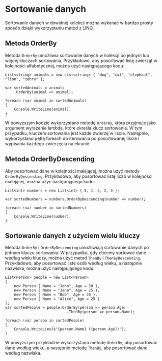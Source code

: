 # Sortowanie danych

Sortowanie danych w dowolnej kolekcji można wykonać w bardzo prosty sposób dzięki wykorzystaniu metod z LINQ.

## Metoda OrderBy

Metoda `OrderBy` umożliwia sortowanie danych w kolekcji po jednym lub więcej kluczach sortowania. Przykładowo, aby posortować listę zwierząt w kolejności alfabetycznej, można użyć następującego kodu:

```
List<string> animals = new List<string> { "dog", "cat", "elephant", "lion", "zebra" };

var sortedAnimals = animals
    .OrderBy(animal => animal);

foreach (var animal in sortedAnimals)
{
    Console.WriteLine(animal);
}
```

W powyższym kodzie wykorzystano metodę `OrderBy`, która przyjmuje jako argument wyrażenie lambda, które określa klucz sortowania. W tym przypadku, kluczem sortowania jest każde zwierzę w liście. Następnie, wykorzystano pętlę foreach do iterowania po posortowanej liście i wypisania każdego zwierzęcia na ekranie.

## Metoda OrderByDescending

Aby posortować dane w kolejności malejącej, można użyć metody `OrderByDescending`. Przykładowo, aby posortować listę liczb w kolejności malejącej, można użyć następującego kodu:

```
List<int> numbers = new List<int> { 5, 1, 4, 2, 3 };

var sortedNumbers = numbers.OrderByDescending(number => number);

foreach (var number in sortedNumbers)
{
    Console.WriteLine(number);
}
```

## Sortowanie danych z użyciem wielu kluczy

Metoda `OrderBy` i `OrderByDescending` umożliwiają sortowanie danych po jednym kluczu sortowania. W przypadku, gdy chcemy sortować dane według wielu kluczy, można użyć metod `ThenBy` i `ThenByDescending`. Przykładowo, aby posortować listę osób według wieku, a następnie nazwiska, można użyć następującego kodu:

```
List<Person> people = new List<Person>
{
    new Person { Name = "John", Age = 30 },
    new Person { Name = "Jane", Age = 25 },
    new Person { Name = "Bob", Age = 30 },
    new Person { Name = "Alice", Age = 25 }
};
var sortedPeople = people.OrderBy(person => person.Age)
                            .ThenBy(person => person.Name);

foreach (var person in sortedPeople)
{
    Console.WriteLine($"{person.Name} ({person.Age})");
}
```

W powyższym przykładzie wykorzystano metodę `OrderBy`, aby posortować dane według wieku, a następnie metodę `ThenBy`, aby posortować dane według nazwiska.